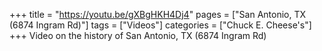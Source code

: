 +++
title = "https://youtu.be/gXBgHKH4Dj4"
pages = ["San Antonio, TX (6874 Ingram Rd)"]
tags = ["Videos"]
categories = ["Chuck E. Cheese's"]
+++
Video on the history of San Antonio, TX (6874 Ingram Rd)
